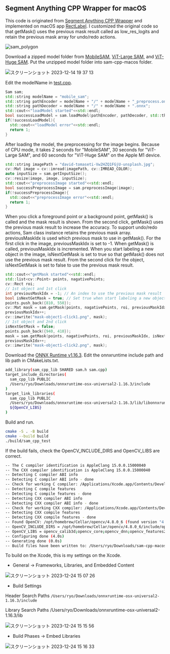 ## Segment Anything CPP Wrapper for macOS

This code is originated from [Segment Anything CPP Wrapper](https://github.com/dinglufe/segment-anything-cpp-wrapper) and implemented on macOS app [RectLabel](https://rectlabel.com). I customized the original code so that getMask() uses the previous mask result called as low_res_logits and retain the previous mask array for undo/redo actions. 

![sam_polygon](https://github.com/ryouchinsa/sam-cpp-macos/assets/1954306/d0021004-3eb8-4873-ab88-284fcc149a5b)

Download a zipped model folder from
[MobileSAM](https://huggingface.co/rectlabel/segment-anything-onnx-models/resolve/main/mobile_sam.zip), [ViT-Large SAM](https://huggingface.co/rectlabel/segment-anything-onnx-models/resolve/main/sam_vit_l_0b3195.zip), and [ViT-Huge SAM](https://huggingface.co/rectlabel/segment-anything-onnx-models/resolve/main/sam_vit_h_4b8939.zip).
Put the unzipped model folder into sam-cpp-macos folder.

![スクリーンショット 2023-12-14 19 37 13](https://github.com/ryouchinsa/sam-cpp-macos/assets/1954306/5f02fbe6-a523-4d05-a98f-ede8bc9da084)

Edit the modelName in [test.cpp](https://github.com/ryouchinsa/sam-cpp-macos/blob/master/test.cpp).

```cpp
Sam sam;
std::string modelName = "mobile_sam";
std::string pathEncoder = modelName + "/" + modelName + "_preprocess.onnx";
std::string pathDecoder = modelName + "/" + modelName + ".onnx";
std::cout<<"loadModel started"<<std::endl;
bool successLoadModel = sam.loadModel(pathEncoder, pathDecoder, std::thread::hardware_concurrency());
if(!successLoadModel){
  std::cout<<"loadModel error"<<std::endl;
  return 1;
}
```

After loading the model, the preprocessing for the image begins. Because of CPU mode, it takes 2 seconds for "MobileSAM", 30 seconds for "ViT-Large SAM", and 60 seconds for "ViT-Huge SAM" on the Apple M1 device.

```cpp
std::string imagePath = "david-tomaseti-Vw2HZQ1FGjU-unsplash.jpg";
cv::Mat image = cv::imread(imagePath, cv::IMREAD_COLOR);
auto inputSize = sam.getInputSize();
cv::resize(image, image, inputSize);
std::cout<<"preprocessImage started"<<std::endl;
bool successPreprocessImage = sam.preprocessImage(image);
if(!successPreprocessImage){
  std::cout<<"preprocessImage error"<<std::endl;
  return 1;
}
```

When you click a foreground point or a background point, getMask() is called and the mask result is shown. From the second click, getMask() uses the previous mask result to increase the accuracy. To support undo/redo actions, Sam class instance retains the previous mask array. previousMaskIdx is used which previous mask to use in getMask(). For the first click in the image, previousMaskIdx is set to -1. When getMask() is called, previousMaskIdx is incremented. When you start labeling a new object in the image, isNextGetMask is set to true so that getMask() does not use the previous mask result. From the second click for the object, isNextGetMask is set to false to use the previous mask result.

```cpp
std::cout<<"getMask started"<<std::endl;
std::list<cv::Point> points, nagativePoints;
cv::Rect roi;
// 1st object and 1st click
int previousMaskIdx = -1; // An index to use the previous mask result
bool isNextGetMask = true; // Set true when start labeling a new object
points.push_back({810, 550});
cv::Mat mask = sam.getMask(points, nagativePoints, roi, previousMaskIdx, isNextGetMask);
previousMaskIdx++;
cv::imwrite("mask-object1-click1.png", mask);
// 1st object and 2nd click
isNextGetMask = false;
points.push_back({940, 410});
mask = sam.getMask(points, nagativePoints, roi, previousMaskIdx, isNextGetMask);
previousMaskIdx++;
cv::imwrite("mask-object1-click2.png", mask);
```

Download the [ONNX Runtime v1.16.3](https://github.com/microsoft/onnxruntime/releases/download/v1.16.3/onnxruntime-osx-universal2-1.16.3.tgz). Edit the onnxruntime include path and lib path in CMakeLists.txt.

```bash
add_library(sam_cpp_lib SHARED sam.h sam.cpp)
target_include_directories(
  sam_cpp_lib PUBLIC 
  /Users/ryo/Downloads/onnxruntime-osx-universal2-1.16.3/include
)
target_link_libraries(
  sam_cpp_lib PUBLIC
  /Users/ryo/Downloads/onnxruntime-osx-universal2-1.16.3/lib/libonnxruntime.dylib
  ${OpenCV_LIBS}
)
```

Build and run.

```bash
cmake -S . -B build
cmake --build build
./build/sam_cpp_test
```

If the build fails, check the OpenCV_INCLUDE_DIRS and OpenCV_LIBS are correct.

```bash
-- The C compiler identification is AppleClang 15.0.0.15000040
-- The CXX compiler identification is AppleClang 15.0.0.15000040
-- Detecting C compiler ABI info
-- Detecting C compiler ABI info - done
-- Check for working C compiler: /Applications/Xcode.app/Contents/Developer/Toolchains/XcodeDefault.xctoolchain/usr/bin/cc - skipped
-- Detecting C compile features
-- Detecting C compile features - done
-- Detecting CXX compiler ABI info
-- Detecting CXX compiler ABI info - done
-- Check for working CXX compiler: /Applications/Xcode.app/Contents/Developer/Toolchains/XcodeDefault.xctoolchain/usr/bin/c++ - skipped
-- Detecting CXX compile features
-- Detecting CXX compile features - done
-- Found OpenCV: /opt/homebrew/Cellar/opencv/4.8.0_6 (found version "4.8.0") 
-- OpenCV_INCLUDE_DIRS = /opt/homebrew/Cellar/opencv/4.8.0_6/include/opencv4
-- OpenCV_LIBS = opencv_calib3d;opencv_core;opencv_dnn;opencv_features2d;opencv_flann;opencv_gapi;opencv_highgui;opencv_imgcodecs;opencv_imgproc;opencv_ml;opencv_objdetect;opencv_photo;opencv_stitching;opencv_video;opencv_videoio;opencv_alphamat;opencv_aruco;opencv_bgsegm;opencv_bioinspired;opencv_ccalib;opencv_datasets;opencv_dnn_objdetect;opencv_dnn_superres;opencv_dpm;opencv_face;opencv_freetype;opencv_fuzzy;opencv_hfs;opencv_img_hash;opencv_intensity_transform;opencv_line_descriptor;opencv_mcc;opencv_optflow;opencv_phase_unwrapping;opencv_plot;opencv_quality;opencv_rapid;opencv_reg;opencv_rgbd;opencv_saliency;opencv_sfm;opencv_shape;opencv_stereo;opencv_structured_light;opencv_superres;opencv_surface_matching;opencv_text;opencv_tracking;opencv_videostab;opencv_viz;opencv_wechat_qrcode;opencv_xfeatures2d;opencv_ximgproc;opencv_xobjdetect;opencv_xphoto
-- Configuring done (4.0s)
-- Generating done (0.0s)
-- Build files have been written to: /Users/ryo/Downloads/sam-cpp-macos/build
```

To build on the Xcode, this is my settings on the Xcode.

- General -> Frameworks, Libraries, and Embedded Content

![スクリーンショット 2023-12-24 15 07 26](https://github.com/ryouchinsa/sam-cpp-macos/assets/1954306/bc86a5df-d9c3-454f-8f81-5fc28ef54b42)

- Build Settings

Header Search Paths
`/Users/ryo/Downloads/onnxruntime-osx-universal2-1.16.3/include`

Library Search Paths
/Users/ryo/Downloads/onnxruntime-osx-universal2-1.16.3/lib

![スクリーンショット 2023-12-24 15 15 56](https://github.com/ryouchinsa/sam-cpp-macos/assets/1954306/ffa4f838-90cf-4be0-87bc-208a65c917f8)

- Build Phases -> Embed Libraries

![スクリーンショット 2023-12-24 15 16 33](https://github.com/ryouchinsa/sam-cpp-macos/assets/1954306/ef3e23ad-0482-4f61-868f-3da63a9f0b2f)



